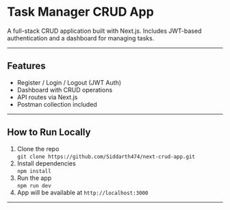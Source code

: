 # Task Manager CRUD App

A full-stack CRUD application built with Next.js. Includes JWT-based authentication and a dashboard for managing tasks.

---

## Features
- Register / Login / Logout (JWT Auth)
- Dashboard with CRUD operations
- API routes via Next.js
- Postman collection included

---

## How to Run Locally
1. Clone the repo  
   `git clone https://github.com/Siddarth474/next-crud-app.git`
2. Install dependencies  
   `npm install`
3. Run the app  
   `npm run dev`
4. App will be available at `http://localhost:3000`

---
